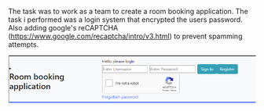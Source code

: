 The task was to work as a team to create a room booking application. The task i performed was a login system that encrypted the users password. Also adding google's reCAPTCHA (https://www.google.com/recaptcha/intro/v3.html) to prevent spamming attempts.

![Login system](screenshots/loginForm.png "Login system")
